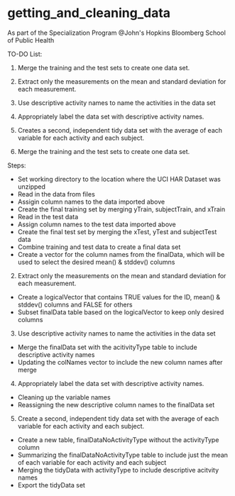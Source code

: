 getting_and_cleaning_data
=========================

As part of the Specialization Program @John's Hopkins Bloomberg School of Public Health

TO-DO List:

1. Merge the training and the test sets to create one data set.
2. Extract only the measurements on the mean and standard deviation for each measurement. 
3. Use descriptive activity names to name the activities in the data set
4. Appropriately label the data set with descriptive activity names. 
5. Creates a second, independent tidy data set with the average of each variable for each activity and each subject. 


1. Merge the training and the test sets to create one data set.

Steps:
- Set working directory to the location where the UCI HAR Dataset was unzipped
- Read in the data from files
- Assigin column names to the data imported above
- Create the final training set by merging yTrain, subjectTrain, and xTrain
- Read in the test data
- Assign column names to the test data imported above
- Create the final test set by merging the xTest, yTest and subjectTest data
- Combine training and test data to create a final data set
- Create a vector for the column names from the finalData, which will be used to select the desired mean() & stddev() columns


2. Extract only the measurements on the mean and standard deviation for each measurement. 

- Create a logicalVector that contains TRUE values for the ID, mean() & stddev() columns and FALSE for others
- Subset finalData table based on the logicalVector to keep only desired columns


3. Use descriptive activity names to name the activities in the data set

- Merge the finalData set with the acitivityType table to include descriptive activity names
- Updating the colNames vector to include the new column names after merge


4. Appropriately label the data set with descriptive activity names. 

- Cleaning up the variable names
- Reassigning the new descriptive column names to the finalData set


5. Create a second, independent tidy data set with the average of each variable for each activity and each subject. 

- Create a new table, finalDataNoActivityType without the activityType column
- Summarizing the finalDataNoActivityType table to include just the mean of each variable for each activity and each subject
- Merging the tidyData with activityType to include descriptive acitvity names
- Export the tidyData set
